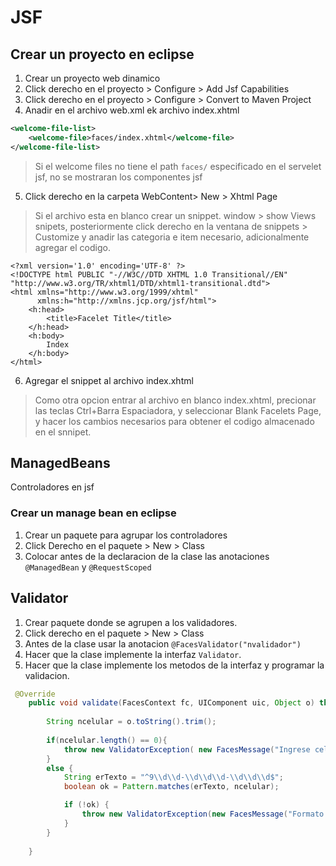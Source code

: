 # JSF

## Crear un proyecto en eclipse
1. Crear un proyecto web dinamico
2. Click derecho en el proyecto > Configure > Add Jsf Capabilities
3. Click derecho en el proyecto > Configure > Convert to Maven Project
4. Anadir en el archivo web.xml ek archivo index.xhtml
```xml
<welcome-file-list>
    <welcome-file>faces/index.xhtml</welcome-file>
</welcome-file-list>
```
> Si el welcome files no tiene el path `faces/` especificado en el servelet jsf, no se mostraran los componentes jsf
5. Click derecho en la carpeta WebContent> New > Xhtml Page

> Si el archivo esta en blanco crear un snippet. window > show Views snipets, posteriormente click derecho en la ventana de snippets > Customize y anadir las categoria e item necesario, adicionalmente agregar el codigo.
```
<?xml version='1.0' encoding='UTF-8' ?>
<!DOCTYPE html PUBLIC "-//W3C//DTD XHTML 1.0 Transitional//EN" "http://www.w3.org/TR/xhtml1/DTD/xhtml1-transitional.dtd">
<html xmlns="http://www.w3.org/1999/xhtml"
      xmlns:h="http://xmlns.jcp.org/jsf/html">
    <h:head>
        <title>Facelet Title</title>
    </h:head>
    <h:body>
        Index
    </h:body>
</html>
```
6. Agregar el snippet al archivo index.xhtml
> Como otra opcion entrar al archivo en blanco index.xhtml, precionar las teclas Ctrl+Barra Espaciadora, y seleccionar Blank Facelets Page, y hacer los cambios necesarios para obtener el codigo almacenado en el snnipet.

## ManagedBeans
Controladores en jsf

### Crear un manage bean en eclipse

1. Crear un paquete para agrupar los controladores
2. Click Derecho en el paquete  > New > Class
3. Colocar antes de la declaracion de la clase las anotaciones `@ManagedBean` y `@RequestScoped`

## Validator
1. Crear paquete donde se agrupen a los validadores.
2. Click derecho en el paquete > New > Class
3. Antes de la clase usar la anotacion `@FacesValidator("nvalidador")`
4. Hacer que la clase implemente la interfaz `Validator`.
6. Hacer que la clase implemente los metodos de la interfaz y programar la validacion.
```java
 @Override
    public void validate(FacesContext fc, UIComponent uic, Object o) throws ValidatorException {
     
        String ncelular = o.toString().trim();
        
        if(ncelular.length() == 0){
            throw new ValidatorException( new FacesMessage("Ingrese celular") );
        }
        else {
            String erTexto = "^9\\d\\d-\\d\\d\\d-\\d\\d\\d$";
            boolean ok = Pattern.matches(erTexto, ncelular);

            if (!ok) {
                throw new ValidatorException(new FacesMessage("Formato debe ser 9##-###-###"));
            }
        }
        
    }
```



